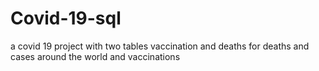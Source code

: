 # Covid-19-sql

a covid 19 project
with two tables vaccination and deaths
for deaths and cases around the world
and vaccinations
